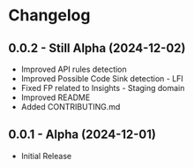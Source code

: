 # Changelog

## 0.0.2 - Still Alpha (2024-12-02)
- Improved API rules detection
- Improved Possible Code Sink detection - LFI
- Fixed FP related to Insights - Staging domain
- Improved README
- Added CONTRIBUTING.md

## 0.0.1 - Alpha (2024-12-01)
- Initial Release
